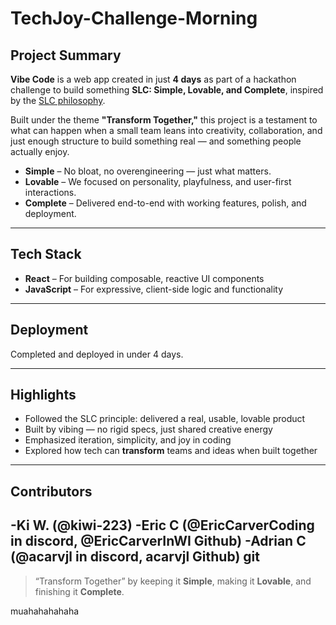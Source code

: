 # TechJoy-Challenge-Morning
## Project Summary

**Vibe Code** is a web app created in just **4 days** as part of a hackathon challenge to build something **SLC: Simple, Lovable, and Complete**, inspired by the [SLC philosophy](https://longform.asmartbear.com/slc/).

Built under the theme **"Transform Together,"** this project is a testament to what can happen when a small team leans into creativity, collaboration, and just enough structure to build something real — and something people actually enjoy.

- **Simple** – No bloat, no overengineering — just what matters.
- **Lovable** – We focused on personality, playfulness, and user-first interactions.
- **Complete** – Delivered end-to-end with working features, polish, and deployment.

---

## Tech Stack

- **React** – For building composable, reactive UI components  
- **JavaScript** – For expressive, client-side logic and functionality

---

## Deployment

Completed and deployed in under 4 days.

---

## Highlights

- Followed the SLC principle: delivered a real, usable, lovable product  
- Built by vibing — no rigid specs, just shared creative energy  
- Emphasized iteration, simplicity, and joy in coding  
- Explored how tech can **transform** teams and ideas when built together

---


## Contributors

-Ki W. (@kiwi-223)
-Eric C (@EricCarverCoding in discord, @EricCarverInWI Github)
-Adrian C (@acarvjl in discord, acarvjl Github) git
---

> “Transform Together” by keeping it **Simple**, making it **Lovable**, and finishing it **Complete**.



muahahahahaha

